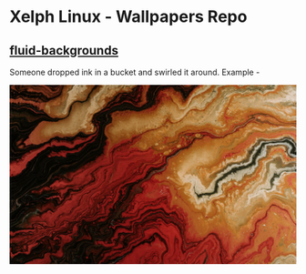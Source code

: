 # Xelph Linux - Wallpapers Repo

## [fluid-backgrounds](./usr/share/backgrounds/fluid-backgrounds) 

Someone dropped ink in a bucket and swirled it around. Example -

![Red Fluid Thingy](./usr/share/backgrounds/fluid-backgrounds/016.jpg)